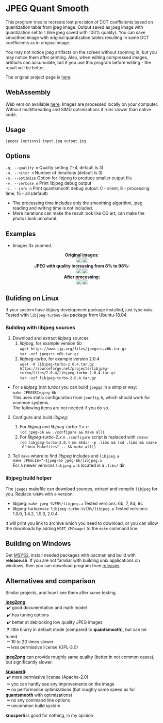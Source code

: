 # JPEG Quant Smooth

This program tries to recreate lost precision of DCT coefficients based on quantization table from jpeg image.
Output saved as jpeg image with quantization set to 1 (like jpeg saved with 100% quality). You can save smoothed image with original quantization tables resulting in same DCT coefficients as in original image.

You may not notice jpeg artifacts on the screen without zooming in, but you may notice them after printing. Also, when editing compressed images, artifacts can accumulate, but if you use this program before editing - the result will be better.

The original project page is [here](https://github.com/ilyakurdyukov/jpeg-quantsmooth).

## WebAssembly

Web version available [here](https://ilyakurdyukov.github.io/jpeg-quantsmooth/).
Images are processed locally on your computer.
Without multithreading and SIMD optimizations it runs slower than native code.

## Usage

`jpegqs [options] input.jpg output.jpg`

## Options

`-q, --quality n` Quality setting (1-4, default is 3)  
`-n, --niter n` Number of iterations (default is 3)  
`-o, --optimize` Option for libjpeg to produce smaller output file  
`-v, --verbose n` Print libjpeg debug output  
`-i, --info n` Print quantsmooth debug output: 0 - silent, 8 - processing time, 15 - all (default)  

- The processing time includes only the smoothing algorithm, jpeg reading and writing time is not included.
- More iterations can make the result look like CG art, can make the photos look unnatural.

## Examples

- Images 3x zoomed.

<p align="center"><b>
Original images:<br>
<img src="https://ilyakurdyukov.github.io/jpeg-quantsmooth/images/text_orig.png"> <img src="https://ilyakurdyukov.github.io/jpeg-quantsmooth/images/lena_orig.png"><br>
JPEG with quality increasing from 8% to 98%:<br>
<img src="https://ilyakurdyukov.github.io/jpeg-quantsmooth/images/text_jpg.png"> <img src="https://ilyakurdyukov.github.io/jpeg-quantsmooth/images/lena_jpg.png"><br>
After processing:<br>
<img src="https://ilyakurdyukov.github.io/jpeg-quantsmooth/images/text_new.png"> <img src="https://ilyakurdyukov.github.io/jpeg-quantsmooth/images/lena_new.png"><br>
</b></p>

## Buliding on Linux

If your system have *libjpeg* development package installed, just type `make`.
Tested with `libjpeg-turbo8-dev` package from Ubuntu-18.04.

### Building with libjpeg sources

1. Download and extract *libjpeg* sources:
    1. *libjpeg*, for example version 6b  
    `wget https://www.ijg.org/files/jpegsrc.v6b.tar.gz`  
    `tar -xzf jpegsrc.v6b.tar.gz`
    2. *libjpeg-turbo*, for example version 2.0.4  
    `wget -O libjpeg-turbo-2.0.4.tar.gz https://sourceforge.net/projects/libjpeg-turbo/files/2.0.4/libjpeg-turbo-2.0.4.tar.gz`  
    `tar -xzf libjpeg-turbo-2.0.4.tar.gz`

- For a *libjpeg* (not *turbo*) you can build `jpegqs` in a simpler way:  
`make JPEGSRC=jpeg-6b`  
This uses static configuration from `jconfig.h`, which should work for common systems.  
The following items are not needed if you do so.  

2. Configure and build *libjpeg*:
    1. For *libjpeg* and *libjpeg-turbo-1.x.x*:  
    `(cd jpeg-6b && ./configure && make all)`
    2. For *libjpeg-turbo-2.x.x* `./configure` script is replaced with `cmake`:  
    `(cd libjpeg-turbo-2.0.4 && mkdir -p .libs && (cd .libs && cmake -G"Unix Makefiles" .. && make all))`

3. Tell `make` where to find *libjpeg* includes and `libjpeg.a`  
`make JPEGLIB="-Ijpeg-6b jpeg-6b/libjpeg.a`  
For a newer versions `libjpeg.a` is located in a `.libs/` dir.

### libjpeg build helper

The `jpegqs` makefile can download sources, extract and compile `libjpeg` for you. Replace `%VER%` with a version.

- libjpeg: `make jpeg-%VER%/libjpeg.a`
Tested versions: 6b, 7, 8d, 9c
- libjpeg-turbo:`make libjpeg-turbo-%VER%/libjpeg.a`
Tested versions: 1.0.0, 1.4.2, 1.5.3, 2.0.4

It will print you link to archive which you need to download, or you can allow the downloads by adding `WGET_CMD=wget` to the `make` command line.

## Building on Windows

Get [MSYS2](https://www.msys2.org/), install needed packages with pacman and build with __release.sh__.
If you are not familiar with building unix applications on windows, then you can download program from [releases](https://github.com/ilyakurdyukov/jpeg-quantsmooth/releases).

## Alternatives and comparison

Similar projects, and how I see them after some testing.

[**jpeg2png**](https://github.com/victorvde/jpeg2png):  
&nbsp;✔️ good documentation and math model  
&nbsp;✔️ has tuning options  
&nbsp;✔️ better at deblocking low quality JPEG images  
&nbsp;❓ little blurry in default mode (compared to <b>quantsmooth</b>), but can be tuned  
&nbsp;➖ 10 to 20 times slower  
&nbsp;➖ less permissive license (GPL-3.0)  

**jpeg2png** can provide roughly same quality (better in not common cases), but significantly slower.

[**knusperli**](https://github.com/google/knusperli):  
&nbsp;✔️ more permissive license (Apache-2.0)  
&nbsp;➖ you can hardly see any improvements on the image  
&nbsp;➖ no performance optimizations (but roughly same speed as for <b>quantsmooth</b> with optimizations)  
&nbsp;➖ no any command line options  
&nbsp;➖ uncommon build system  

**knusperli** is good for nothing, in my opinion.
